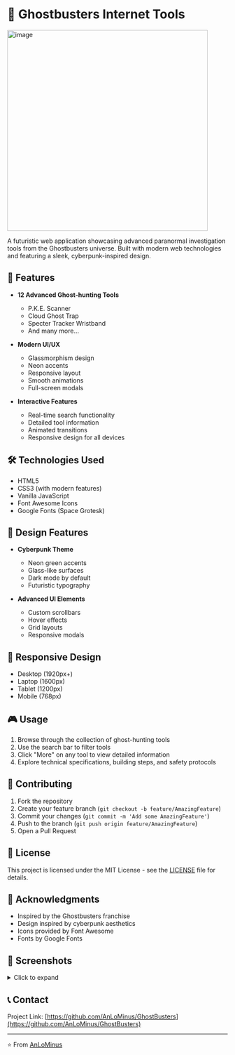 # 👻 Ghostbusters Internet Tools

<img width="458" alt="image" src="https://github.com/user-attachments/assets/a0a66c2b-0629-4fcd-b8ba-a1da295759c2">

A futuristic web application showcasing advanced paranormal investigation tools from the Ghostbusters universe. Built with modern web technologies and featuring a sleek, cyberpunk-inspired design.

## 🚀 Features

- **12 Advanced Ghost-hunting Tools**
  - P.K.E. Scanner
  - Cloud Ghost Trap
  - Specter Tracker Wristband
  - And many more...

- **Modern UI/UX**
  - Glassmorphism design
  - Neon accents
  - Responsive layout
  - Smooth animations
  - Full-screen modals

- **Interactive Features**
  - Real-time search functionality
  - Detailed tool information
  - Animated transitions
  - Responsive design for all devices

## 🛠️ Technologies Used

- HTML5
- CSS3 (with modern features)
- Vanilla JavaScript
- Font Awesome Icons
- Google Fonts (Space Grotesk)

## 🎨 Design Features

- **Cyberpunk Theme**
  - Neon green accents
  - Glass-like surfaces
  - Dark mode by default
  - Futuristic typography

- **Advanced UI Elements**
  - Custom scrollbars
  - Hover effects
  - Grid layouts
  - Responsive modals

## 📱 Responsive Design

- Desktop (1920px+)
- Laptop (1600px)
- Tablet (1200px)
- Mobile (768px)

## 🎮 Usage

1. Browse through the collection of ghost-hunting tools
2. Use the search bar to filter tools
3. Click "More" on any tool to view detailed information
4. Explore technical specifications, building steps, and safety protocols

## 🤝 Contributing

1. Fork the repository
2. Create your feature branch (`git checkout -b feature/AmazingFeature`)
3. Commit your changes (`git commit -m 'Add some AmazingFeature'`)
4. Push to the branch (`git push origin feature/AmazingFeature`)
5. Open a Pull Request

## 📜 License

This project is licensed under the MIT License - see the [LICENSE](LICENSE) file for details.

## 🙏 Acknowledgments

- Inspired by the Ghostbusters franchise
- Design inspired by cyberpunk aesthetics
- Icons provided by Font Awesome
- Fonts by Google Fonts

## 📸 Screenshots

<details>
<summary>Click to expand</summary>

### Desktop View
![Desktop View](screenshots/desktop.png)

### Modal View
![Modal View](screenshots/modal.png)

### Mobile View
![Mobile View](screenshots/mobile.png)

</details>

## 📞 Contact

Project Link: [https://github.com/AnLoMinus/GhostBusters](https://github.com/AnLoMinus/GhostBusters)

---
⭐️ From [AnLoMinus](https://github.com/AnLoMinus)
